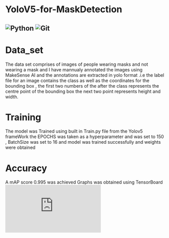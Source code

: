 # YoloV5-for-MaskDetection
![Python](https://img.shields.io/badge/-Python-black?style=flat-square&logo=Python) ![Git](https://img.shields.io/badge/-Git-black?style=flat-square&logo=git) 
---
# Data_set
The data set comprises of images of people wearing masks and not wearing a mask
and I have mannualy annotated the images using MakeSense AI and the annotations are
extracted in yolo format .i.e the label file for an image contains the class as well as
the coordinates for the bounding box , the first two numbers of the after the class represents
the centre point of the bounding box the next two point represents height and width.
# Training
The model was Trained using built in Train.py file from the Yolov5 frameWork 
the EPOCHS was taken as a hyperparameter and was set to 150 , BatchSize was set to 16
and model was trained successfully and weights were obtained
# Accuracy
A mAP score 0.995 was achieved 
Graphs was obtained using TensorBoard
![TensorBoard graphs of the training](https://github.com/VIKNESH1211/YoloV5-for-MaskDetection/blob/main/Train/Tensor_board.pdf)

